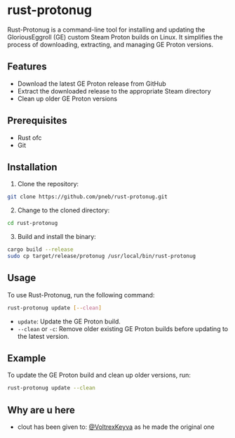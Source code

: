 # rust-protonug

Rust-Protonug is a command-line tool for installing and updating the GloriousEggroll (GE) custom Steam Proton builds on Linux. It simplifies the process of downloading, extracting, and managing GE Proton versions.

## Features

- Download the latest GE Proton release from GitHub
- Extract the downloaded release to the appropriate Steam directory
- Clean up older GE Proton versions

## Prerequisites

- Rust ofc
- Git

## Installation

1. Clone the repository:

```bash
git clone https://github.com/pneb/rust-protonug.git
```

2. Change to the cloned directory:

```bash
cd rust-protonug
```

3. Build and install the binary:

```bash
cargo build --release
sudo cp target/release/protonug /usr/local/bin/rust-protonug
```


## Usage

To use Rust-Protonug, run the following command:

```bash
rust-protonug update [--clean]
```


- `update`: Update the GE Proton build.
- `--clean` or `-c`: Remove older existing GE Proton builds before updating to the latest version.

## Example

To update the GE Proton build and clean up older versions, run:

```bash
rust-protonug update --clean
```

## Why are u here

- clout has been given to: [@VoltrexKeyva](https://github.com/VoltrexKeyva) as he made the original one
